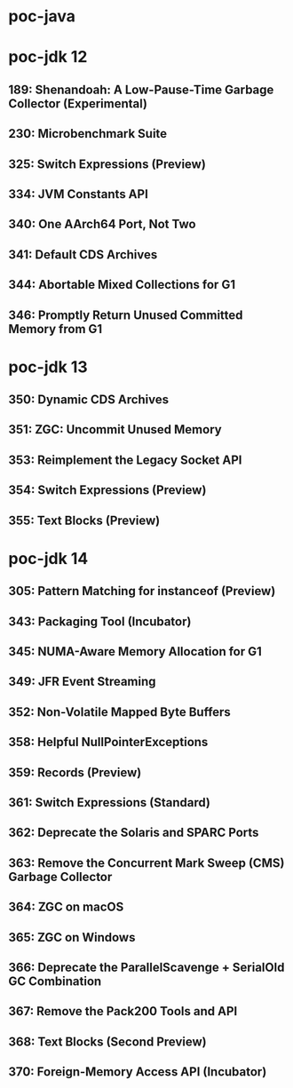 # poc-java

# poc-jdk 12
## 189:	Shenandoah: A Low-Pause-Time Garbage Collector (Experimental)
## 230:	Microbenchmark Suite
## 325:	Switch Expressions (Preview)
## 334:	JVM Constants API
## 340:	One AArch64 Port, Not Two
## 341:	Default CDS Archives
## 344:	Abortable Mixed Collections for G1
## 346:	Promptly Return Unused Committed Memory from G1


# poc-jdk 13
## 350:	Dynamic CDS Archives
## 351:	ZGC: Uncommit Unused Memory
## 353:	Reimplement the Legacy Socket API
## 354:	Switch Expressions (Preview)
## 355:	Text Blocks (Preview)

# poc-jdk 14
## 305:	Pattern Matching for instanceof (Preview)
## 343:	Packaging Tool (Incubator)
## 345:	NUMA-Aware Memory Allocation for G1
## 349:	JFR Event Streaming
## 352:	Non-Volatile Mapped Byte Buffers
## 358:	Helpful NullPointerExceptions
## 359:	Records (Preview)
## 361:	Switch Expressions (Standard)
## 362:	Deprecate the Solaris and SPARC Ports
## 363:	Remove the Concurrent Mark Sweep (CMS) Garbage Collector
## 364:	ZGC on macOS
## 365:	ZGC on Windows
## 366:	Deprecate the ParallelScavenge + SerialOld GC Combination
## 367:	Remove the Pack200 Tools and API
## 368:	Text Blocks (Second Preview)
## 370:	Foreign-Memory Access API (Incubator)